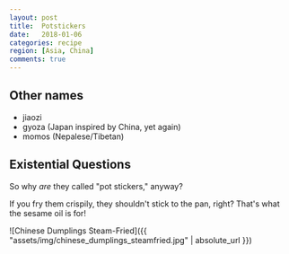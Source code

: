 ```yaml
---
layout: post
title:  Potstickers
date:   2018-01-06
categories: recipe
region: [Asia, China]
comments: true
---
```


## Other names
- jiaozi 
- gyoza (Japan inspired by China, yet again)
- momos (Nepalese/Tibetan)

## Existential Questions

So why *are* they called "pot stickers," anyway?

If you fry them crispily, they shouldn't stick to the pan, right?  That's what the sesame oil is for!

![Chinese Dumplings Steam-Fried]({{ "assets/img/chinese_dumplings_steamfried.jpg" | absolute_url }})